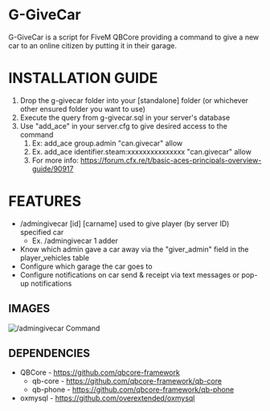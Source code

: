 # G-GiveCar

G-GiveCar is a script for FiveM QBCore providing a command to give a new car to an online citizen by putting it in their garage.

<h1>INSTALLATION GUIDE</h1>

1. Drop the g-givecar folder into your [standalone] folder (or whichever other ensured folder you want to use)
2. Execute the query from g-givecar.sql in your server's database
3. Use "add_ace" in your server.cfg to give desired access to the command
    1. Ex: add_ace group.admin "can.givecar" allow
    2. Ex. add_ace identifier.steam:xxxxxxxxxxxxxxx "can.givecar" allow
    3. For more info: https://forum.cfx.re/t/basic-aces-principals-overview-guide/90917


<h1>FEATURES</h1>

- /admingivecar [id] [carname] used to give player (by server ID) specified car
    - Ex. /admingivecar 1 adder
- Know which admin gave a car away via the "giver_admin" field in the player_vehicles table
- Configure which garage the car goes to
- Configure notifications on car send & receipt via text messages or pop-up notifications

**IMAGES**
-----
![/admingivecar Command](https://i.ibb.co/CwVGVjt/admingivecarcommand.png)

**DEPENDENCIES**
-----
- QBCore - https://github.com/qbcore-framework
    - qb-core - https://github.com/qbcore-framework/qb-core
    - qb-phone - https://github.com/qbcore-framework/qb-phone
- oxmysql - https://github.com/overextended/oxmysql
